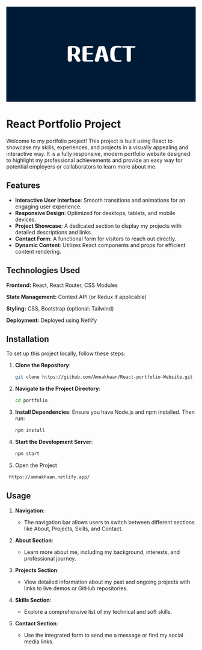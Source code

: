 ![image_alt](https://github.com/Amnakhaan/React-portfolio-Website/blob/2656b15beb1d3198d24ad16a2c148a0ad5420f36/banner%20portfolio.png)
# React Portfolio Project

Welcome to my portfolio project! This project is built using React to showcase my skills, experiences, and projects in a visually appealing and interactive way. It is a fully responsive, modern portfolio website designed to highlight my professional achievements and provide an easy way for potential employers or collaborators to learn more about me.

## Features

- **Interactive User Interface**: Smooth transitions and animations for an engaging user experience.
- **Responsive Design**: Optimized for desktops, tablets, and mobile devices.
- **Project Showcase**: A dedicated section to display my projects with detailed descriptions and links.
- **Contact Form**: A functional form for visitors to reach out directly.
- **Dynamic Content**: Utilizes React components and props for efficient content rendering.

## Technologies Used

**Frontend:** React, React Router, CSS Modules

**State Management:** Context API (or Redux if applicable)

**Styling:** CSS, Bootstrap (optional: Tailwind)

**Deployment:** Deployed using Netlify&#x20;

## Installation

To set up this project locally, follow these steps:

1. **Clone the Repository**:

   ```bash
   git clone https://github.com/Amnakhaan/React-portfolio-Website.git
   ```

2. **Navigate to the Project Directory**:

   ```bash
   cd portfolio
   ```

3. **Install Dependencies**:
   Ensure you have Node.js and npm installed. Then run:

   ```bash
   npm install
   ```

4. **Start the Development Server**:

   ```bash
   npm start
   ```

5. Open the Project
  ```bash
   https://amnakhaan.netlify.app/
   ```
## Usage

1. **Navigation**:

   - The navigation bar allows users to switch between different sections like About, Projects, Skills, and Contact.

2. **About Section**:

   - Learn more about me, including my background, interests, and professional journey.

3. **Projects Section**:

   - View detailed information about my past and ongoing projects with links to live demos or GitHub repositories.

4. **Skills Section**:

   - Explore a comprehensive list of my technical and soft skills.

5. **Contact Section**:

   - Use the integrated form to send me a message or find my social media links.


